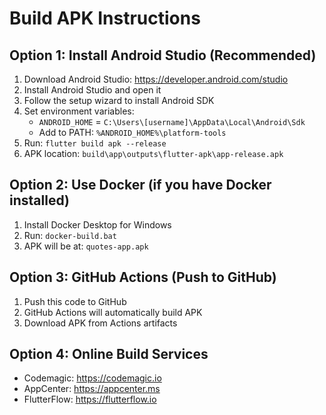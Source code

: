 # Build APK Instructions

## Option 1: Install Android Studio (Recommended)
1. Download Android Studio: https://developer.android.com/studio
2. Install Android Studio and open it
3. Follow the setup wizard to install Android SDK
4. Set environment variables:
   - `ANDROID_HOME` = `C:\Users\[username]\AppData\Local\Android\Sdk`
   - Add to PATH: `%ANDROID_HOME%\platform-tools`
5. Run: `flutter build apk --release`
6. APK location: `build\app\outputs\flutter-apk\app-release.apk`

## Option 2: Use Docker (if you have Docker installed)
1. Install Docker Desktop for Windows
2. Run: `docker-build.bat`
3. APK will be at: `quotes-app.apk`

## Option 3: GitHub Actions (Push to GitHub)
1. Push this code to GitHub
2. GitHub Actions will automatically build APK
3. Download APK from Actions artifacts

## Option 4: Online Build Services
- Codemagic: https://codemagic.io
- AppCenter: https://appcenter.ms
- FlutterFlow: https://flutterflow.io